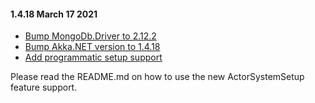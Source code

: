 #### 1.4.18 March 17 2021 ####

* [Bump MongoDb.Driver to 2.12.2](https://github.com/akkadotnet/Akka.Persistence.MongoDB/pull/197)
* [Bump Akka.NET version to 1.4.18](https://github.com/akkadotnet/akka.net/releases/tag/1.4.18)
* [Add programmatic setup support](https://github.com/akkadotnet/Akka.Persistence.MongoDB/pull/199)

Please read the README.md on how to use the new ActorSystemSetup feature support.
